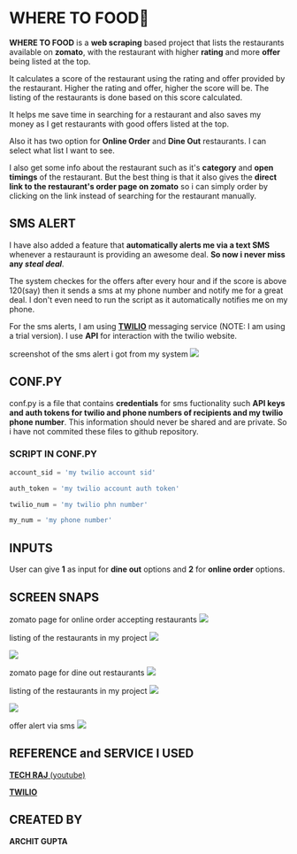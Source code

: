 # **WHERE TO FOOD🌮**

**WHERE TO FOOD** is a **web scraping** based project that lists the restaurants available on **zomato**, with the restaurant with higher **rating** and more **offer** being listed at the top.

It calculates a score of the restaurant using the rating and offer provided by the restaurant. Higher the rating and offer, higher the score will be. The listing of the restaurants is done based on this score calculated.

It helps me save time in searching for a restaurant and also saves my money as I get restaurants with good offers listed at the top.

Also it has two option for **Online Order** and **Dine Out** restaurants. I can select what list I want to see.

I also get some info about the restaurant such as it's **category** and **open timings** of the restaurant.
But the best thing is that it also gives the **direct link to the restaurant's order page on zomato** so i can simply order by clicking on the link instead of searching for the restaurant manually.

## SMS ALERT

I have also added a feature that **automatically alerts me via a text SMS** whenever a restauraunt is providing an awesome deal. **So now i never miss any _steal deal_**.

The system checkes for the offers after every hour and if the score is above 120(say) then it sends a sms at my phone number and notify me for a great deal.
I don't even need to run the script as it automatically notifies me on my phone.

For the sms alerts, I am using [**TWILIO**](https://www.twilio.com/) messaging service (NOTE: I am using a trial version). I use **API** for interaction with the twilio website.

screenshot of the sms alert i got from my system
![](screensnaps/sms1.jpeg)

## CONF.PY

conf.py is a file that contains **credentials** for sms fuctionality such **API keys and auth tokens for twilio and phone numbers of recipients and my twilio phone number**.
This information should never be shared and are private. So i have not commited these files to github repository.

### SCRIPT IN CONF.PY

```python
account_sid = 'my twilio account sid'

auth_token = 'my twilio account auth token'

twilio_num = 'my twilio phn number'

my_num = 'my phone number'
```

## INPUTS

User can give **1** as input for **dine out** options and **2** for **online order** options.

## SCREEN SNAPS

zomato page for online order accepting restaurants
![](screensnaps/zomato_online_order_page.png)

listing of the restaurants in my project
![](screensnaps/online_order_1.png)

![](screensnaps/online_order_2.png)

zomato page for dine out restaurants
![](screensnaps/zomato_dine_out_page.png)

listing of the restaurants in my project
![](screensnaps/dine_out_1.png)

![](screensnaps/dine_out_2.png)

offer alert via sms
![](screensnaps/sms2.jpeg)

## REFERENCE and SERVICE I USED

[**TECH RAJ** (youtube)](https://www.youtube.com/watch?v=r1T_Q24Ucng&feature=youtu.be)

[**TWILIO**](https://www.twilio.com/)

## CREATED BY

**ARCHIT GUPTA**
 